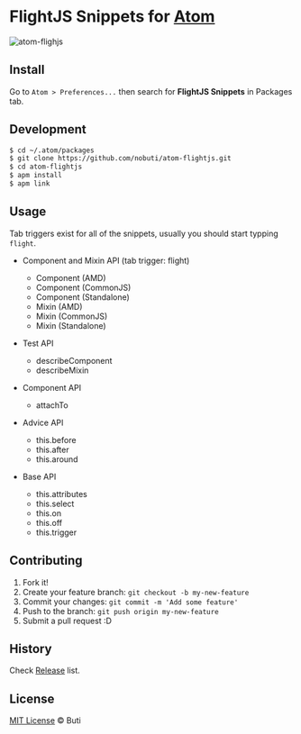 # FlightJS Snippets for [Atom](http://atom.io)
![atom-flighjs](https://cloud.githubusercontent.com/assets/1366843/11929963/aad9c4a2-a7df-11e5-8da5-bf588d6ba620.gif)

## Install

Go to `Atom > Preferences...` then search for **FlightJS Snippets** in Packages tab.

## Development

```sh
$ cd ~/.atom/packages
$ git clone https://github.com/nobuti/atom-flightjs.git
$ cd atom-flightjs
$ apm install
$ apm link
```

## Usage

Tab triggers exist for all of the snippets, usually you should start typping `flight`.

- Component and Mixin API (tab trigger: flight)
  - Component (AMD)
  - Component (CommonJS)
  - Component (Standalone)
  - Mixin (AMD)
  - Mixin (CommonJS)
  - Mixin (Standalone)

- Test API
  - describeComponent
  - describeMixin

- Component API
  - attachTo

- Advice API
  - this.before
  - this.after
  - this.around

- Base API
  - this.attributes
  - this.select
  - this.on
  - this.off
  - this.trigger


## Contributing

1. Fork it!
2. Create your feature branch: `git checkout -b my-new-feature`
3. Commit your changes: `git commit -m 'Add some feature'`
4. Push to the branch: `git push origin my-new-feature`
5. Submit a pull request :D

## History

Check [Release](https://github.com/nobuti/atom-flightjs/releases) list.

## License

[MIT License](https://opensource.org/licenses/MIT) © Buti
